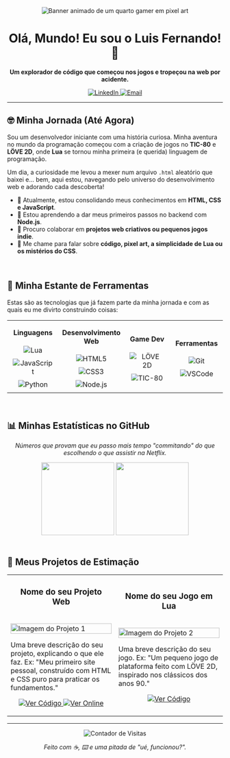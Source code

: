 <!-- 
  Perfil de Luis Fernando (suntzar)
  Versão personalizada com uma história 100% real e um amor especial por Lua.
-->

<div align="center">

  <!-- O banner que você escolheu. Perfeito para a vibe! -->
  <img src="https://i.pinimg.com/originals/fd/52/14/fd521441005da83e481974ad55ed8e06.gif" alt="Banner animado de um quarto gamer em pixel art"/>

  <h1>
    Olá, Mundo! Eu sou o Luis Fernando! 👋
  </h1>

  <p>
    <b>Um explorador de código que começou nos jogos e tropeçou na web por acidente.</b>
  </p>
  
  <!-- Lembre-se de atualizar seus links aqui! -->
  <p>
    <a href="https://www.linkedin.com/in/[SEU_LINKEDIN]/" target="_blank">
      <img alt="LinkedIn" src="https://img.shields.io/badge/LinkedIn-0077B5?style=for-the-badge&logo=linkedin&logoColor=white">
    </a>
    <a href="mailto:[SEU_EMAIL@exemplo.com]">
      <img alt="Email" src="https://img.shields.io/badge/Email-D14836?style=for-the-badge&logo=gmail&logoColor=white">
    </a>
  </p>
</div>

---

## 🤓 Minha Jornada (Até Agora)

<p>
  Sou um desenvolvedor iniciante com uma história curiosa. Minha aventura no mundo da programação começou com a criação de jogos no <b>TIC-80</b> e <b>LÖVE 2D</b>, onde <b>Lua</b> se tornou minha primeira (e querida) linguagem de programação.
</p>
<p>
  Um dia, a curiosidade me levou a mexer num arquivo <code>.html</code> aleatório que baixei e... bem, aqui estou, navegando pelo universo do desenvolvimento web e adorando cada descoberta!
</p>

- 🔭 Atualmente, estou consolidando meus conhecimentos em **HTML, CSS e JavaScript**.
- 🌱 Estou aprendendo a dar meus primeiros passos no backend com **Node.js**.
- 👯 Procuro colaborar em **projetos web criativos ou pequenos jogos indie**.
- 💬 Me chame para falar sobre **código, pixel art, a simplicidade de Lua ou os mistérios do CSS**.

<br>

## 🔧 Minha Estante de Ferramentas

<p>Estas são as tecnologias que já fazem parte da minha jornada e com as quais eu me divirto construindo coisas:</p>

<table width="100%">
  <tr>
    <td align="center" width="25%">
      <p><b>Linguagens</b></p>
      <img style="margin: 5px" src="https://img.shields.io/badge/Lua-2C2D72?style=for-the-badge&logo=lua&logoColor=white" alt="Lua" />
      <img style="margin: 5px" src="https://img.shields.io/badge/JavaScript-F7DF1E?style=for-the-badge&logo=javascript&logoColor=black" alt="JavaScript" />
      <img style="margin: 5px" src="https://img.shields.io/badge/Python-3776AB?style=for-the-badge&logo=python&logoColor=white" alt="Python" />
    </td>
    <td align="center" width="25%">
      <p><b>Desenvolvimento Web</b></p>
      <img style="margin: 5px" src="https://img.shields.io/badge/HTML5-E34F26?style=for-the-badge&logo=html5&logoColor=white" alt="HTML5" />
      <img style="margin: 5px" src="https://img.shields.io/badge/CSS3-1572B6?style=for-the-badge&logo=css3&logoColor=white" alt="CSS3" />
      <img style="margin: 5px" src="https://img.shields.io/badge/Node.js-339933?style=for-the-badge&logo=nodedotjs&logoColor=white" alt="Node.js" />
    </td>
    <td align="center" width="25%">
      <p><b>Game Dev</b></p>
      <img style="margin: 5px" src="https://img.shields.io/badge/LÖVE-00A250?style=for-the-badge&logo=love&logoColor=white" alt="LÖVE 2D" />
      <img style="margin: 5px" src="https://img.shields.io/badge/TIC--80-A53A3A?style=for-the-badge&logo=pico-8&logoColor=white" alt="TIC-80" />
    </td>
     <td align="center" width="25%">
      <p><b>Ferramentas</b></p>
      <img style="margin: 5px" src="https://img.shields.io/badge/Git-F05032?style=for-the-badge&logo=git&logoColor=white" alt="Git" />
      <img style="margin: 5px" src="https://img.shields.io/badge/VS%20Code-007ACC?style=for-the-badge&logo=visualstudiocode&logoColor=white" alt="VSCode" />
    </td>
  </tr>
</table>

<br>

## 📊 Minhas Estatísticas no GitHub

<p align="center">
  <i>Números que provam que eu passo mais tempo "commitando" do que escolhendo o que assistir na Netflix.</i>
</p>

<div align="center">
  <img height="170em" src="https://github-readme-stats.vercel.app/api?username=suntzar&show_icons=true&theme=dracula&include_all_commits=true&count_private=true"/>
  <img height="170em" src="https://github-readme-stats.vercel.app/api/top-langs/?username=suntzar&layout=compact&langs_count=8&theme=dracula"/>
</div>

<br>

## 🚀 Meus Projetos de Estimação

<!-- 
  Este é o espaço para mostrar seus trabalhos! 
  Ex: Seu primeiro jogo em Lua, seu primeiro site, etc.
  Troque os placeholders pelos links e imagens dos seus projetos.
-->
<table>
  <tr>
    <td width="50%">
      <h3 align="center">Nome do seu Projeto Web</h3>
      <br />
      <a href="[LINK_DO_SEU_PROJETO_1]" target="_blank">
        <img src="https://via.placeholder.com/400x225/333/fff?text=Imagem+do+seu+Projeto" alt="Imagem do Projeto 1" width="100%">
      </a>
      <br />
      <p>
        Uma breve descrição do seu projeto, explicando o que ele faz. Ex: "Meu primeiro site pessoal, construído com HTML e CSS puro para praticar os fundamentos."
      </p>
      <p align="center">
        <a href="[LINK_DO_REPOSITORIO_1]" target="_blank">
          <img src="https://img.shields.io/badge/Ver%20C%C3%B3digo-303030?style=for-the-badge&logo=github&logoColor=white" alt="Ver Código">
        </a>
        <a href="[LINK_DO_DEPLOY_1]" target="_blank">
          <img src="https://img.shields.io/badge/Ver%20Online-4c1?style=for-the-badge" alt="Ver Online">
        </a>
      </p>
    </td>
    <td width="50%">
      <h3 align="center">Nome do seu Jogo em Lua</h3>
      <br />
      <a href="[LINK_DO_SEU_PROJETO_2]" target="_blank">
        <img src="https://via.placeholder.com/400x225/555/fff?text=Imagem+do+seu+Jogo" alt="Imagem do Projeto 2" width="100%">
      </a>
      <br />
      <p>
        Uma breve descrição do seu jogo. Ex: "Um pequeno jogo de plataforma feito com LÖVE 2D, inspirado nos clássicos dos anos 90."
      </p>
      <p align="center">
        <a href="[LINK_DO_REPOSITORIO_2]" target="_blank">
          <img src="https://img.shields.io/badge/Ver%20C%C3%B3digo-303030?style=for-the-badge&logo=github&logoColor=white" alt="Ver Código">
        </a>
      </p>
    </td>
  </tr>
</table>

---

<div align="center">
  <img src="https://komarev.com/ghpvc/?username=suntzar&label=VISITANTES_DO_PERFIL&color=blueviolet&style=flat-square" alt="Contador de Visitas" />
  <p>
    <em>Feito com ☕, ⌨️ e uma pitada de "ué, funcionou?".</em>
  </p>
</div>
